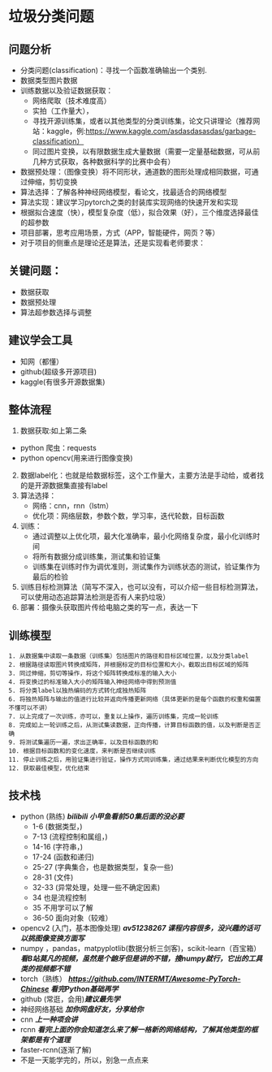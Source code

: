 # 垃圾分类问题
## 问题分析
- 分类问题(classification)：寻找一个函数准确输出一个类别.
- 数据类型图片数据
- 训练数据以及验证数据获取：
    - 网络爬取（技术难度高）
    - 实拍（工作量大），
    - 寻找开源训练集，或者以其他类型的分类训练集，论文只讲理论（推荐网站：kaggle，例:https://www.kaggle.com/asdasdasasdas/garbage-classification）
    - 同过图片变换，以有限数据生成大量数据（需要一定量基础数据，可从前几种方式获取，各种数据科学的比赛中会有）
- 数据预处理：（图像变换）将不同形状，通道数的图形处理成相同数据，可通过伸缩，剪切变换
- 算法选择：了解各种神经网络模型，看论文，找最适合的网络模型
- 算法实现：建议学习pytorch之类的封装库实现网络的快速开发和实现
- 根据拟合速度（快），模型复杂度（低），拟合效果（好），三个维度选择最佳的超参数
- 项目部署，思考应用场景，方式（APP，智能硬件，网页？等）
- 对于项目的侧重点是理论还是算法，还是实现看老师要求：
## 关键问题：
- 数据获取
- 数据预处理
- 算法超参数选择与调整
## 建议学会工具
- 知网（都懂）
- github(超级多开源项目)
- kaggle(有很多开源数据集)

## 整体流程
1. 数据获取:如上第二条
 - python 爬虫：requests
 - python opencv(用来进行图像变换)
2. 数据label化：也就是给数据标签，这个工作量大，主要方法是手动给，或者找的是开源数据集直接有label
3. 算法选择：
    - 网络：cnn，rnn（lstm）
    - 优化项：网络层数，参数个数，学习率，迭代轮数，目标函数
4. 训练：
    - 通过调整以上优化项，最大化准确率，最小化网络复杂度，最小化训练时间
    - 将所有数据分成训练集，测试集和验证集
    - 训练集在训练时作为调优准则，测试集作为训练状态的测试，验证集作为最后的检验
5. 训练目标检测算法（简写不深入，也可以没有，可以介绍一些目标检测算法，可以使用动态追踪算法检测是否有人来扔垃圾）
6. 部署：摄像头获取图片传给电脑之类的写一点，表达一下

## 训练模型
    1. 从数据集中读取一条数据（训练集）包括图片的路径和目标区域位置，以及分类label
    2. 根据路径读取图片转换成矩阵，并根据标定的目标位置和大小，截取出目标区域的矩阵
    3. 同过伸缩，剪切等操作，将这个矩阵转换成标准的输入大小
    4. 将变换过的标准输入大小的矩阵输入神经网络中得到预测值
    5. 将分类label以独热编码的方式转化成独热矩阵
    6. 将独热矩阵与输出的值进行比较并返向传播更新网络（具体更新的是每个函数的权重和偏置不懂可以不讲）
    7. 以上完成了一次训练，亦可以，重复以上操作，遍历训练集，完成一轮训练
    8. 完成如上一轮训练之后，从测试集读数据，正向传播，计算目标函数的值，以及判断是否正确
    9. 将测试集遍历一遍，求出正确率，以及目标函数的和
    10. 根据目标函数和的变化速度，来判断是否继续训练
    11. 停止训练之后，用验证集进行验证，操作方式同训练集，通过结果来判断优化模型的方向
    12. 获取最佳模型，优化结束
## 技术栈
 - python (熟练) ***bilibili 小甲鱼看前50集后面的没必要***
    - 1-6 (数据类型，)
    - 7-13 (流程控制和属组，)
    - 14-16 (字符串，)
    - 17-24 (函数和递归)
    - 25-27 (字典集合，也是数据类型，复杂一些)
    - 28-31 (文件)
    - 32-33 (异常处理，处理一些不确定因素)
    - 34 也是流程控制
    - 35 不用学可以了解
    - 36-50 面向对象（较难）
 - opencv2 (入门，基本图像处理) ***av51238267 课程内容很多，没兴趣的话可以挑图像变换方面写***
 - numpy ，pandas，matpyplotlib(数据分析三剑客)，scikit-learn（百宝箱）***看B站莫凡的视频，虽然是个龅牙但是讲的不错，搜numpy就行，它出的工具类的视频都不错***
 - torch（熟练） ***https://github.com/INTERMT/Awesome-PyTorch-Chinese 看完Python基础再学***
 - github (常逛，会用)***建议最先学***
 - 神经网络基础 ***加你网盘好友，分享给你***
 - cnn ***上一种项会讲***
 - rcnn ***看完上面的你会知道怎么来了解一格新的网络结构，了解其他类型的框架都是有个道理***
 - faster-rcnn(逐渐了解)
 - 不是一天能学完的，所以，别急一点点来